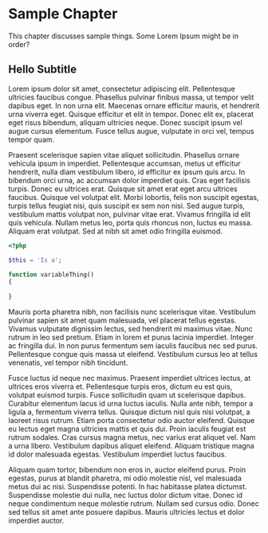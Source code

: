 # Sample Chapter

This chapter discusses sample things. Some Lorem Ipsum might be in order?

## Hello Subtitle

Lorem ipsum dolor sit amet, consectetur adipiscing elit. Pellentesque ultricies faucibus congue. Phasellus pulvinar finibus massa, ut tempor velit dapibus eget. In non urna elit. Maecenas ornare efficitur mauris, et hendrerit urna viverra eget. Quisque efficitur et elit in tempor. Donec elit ex, placerat eget risus bibendum, aliquam ultricies neque. Donec suscipit ipsum vel augue cursus elementum. Fusce tellus augue, vulputate in orci vel, tempus tempor quam.

Praesent scelerisque sapien vitae aliquet sollicitudin. Phasellus ornare vehicula ipsum in imperdiet. Pellentesque accumsan, metus ut efficitur hendrerit, nulla diam vestibulum libero, id efficitur ex ipsum quis arcu. In bibendum orci urna, ac accumsan dolor imperdiet quis. Cras eget facilisis turpis. Donec eu ultrices erat. Quisque sit amet erat eget arcu ultrices faucibus. Quisque vel volutpat elit. Morbi lobortis, felis non suscipit egestas, turpis tellus feugiat nisi, quis suscipit ex sem non nisi. Sed augue turpis, vestibulum mattis volutpat non, pulvinar vitae erat. Vivamus fringilla id elit quis vehicula. Nullam metus leo, porta quis rhoncus non, luctus eu massa. Aliquam erat volutpat. Sed at nibh sit amet odio fringilla euismod.

````php
<?php

$this = 'Is a';

function variableThing()
{
	
}
````

Mauris porta pharetra nibh, non facilisis nunc scelerisque vitae. Vestibulum pulvinar sapien sit amet quam malesuada, vel placerat tellus egestas. Vivamus vulputate dignissim lectus, sed hendrerit mi maximus vitae. Nunc rutrum in leo sed pretium. Etiam in lorem et purus lacinia imperdiet. Integer ac fringilla dui. In non purus fermentum sem iaculis faucibus nec sed purus. Pellentesque congue quis massa ut eleifend. Vestibulum cursus leo at tellus venenatis, vel tempor nibh tincidunt.

Fusce luctus id neque nec maximus. Praesent imperdiet ultrices lectus, at ultrices eros viverra et. Pellentesque turpis eros, dictum eu est quis, volutpat euismod turpis. Fusce sollicitudin quam ut scelerisque dapibus. Curabitur elementum lacus id urna luctus iaculis. Nulla ante nibh, tempor a ligula a, fermentum viverra tellus. Quisque dictum nisl quis nisi volutpat, a laoreet risus rutrum. Etiam porta consectetur odio auctor eleifend. Quisque eu lectus eget magna ultricies mattis et quis dui. Proin iaculis feugiat est rutrum sodales. Cras cursus magna metus, nec varius erat aliquet vel. Nam a urna libero. Vestibulum dapibus aliquet eleifend. Aliquam tristique magna id dolor malesuada egestas. Vestibulum imperdiet luctus faucibus.

Aliquam quam tortor, bibendum non eros in, auctor eleifend purus. Proin egestas, purus at blandit pharetra, mi odio molestie nisl, vel malesuada metus dui ac nisi. Suspendisse potenti. In hac habitasse platea dictumst. Suspendisse molestie dui nulla, nec luctus dolor dictum vitae. Donec id neque condimentum neque molestie rutrum. Nullam sed cursus odio. Donec sed tellus sit amet ante posuere dapibus. Mauris ultricies lectus et dolor imperdiet auctor.